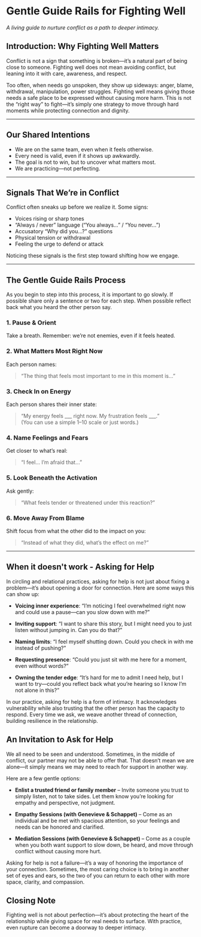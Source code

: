 # Gentle Guide Rails for Fighting Well  
*A living guide to nurture conflict as a path to deeper intimacy.*

## Introduction: Why Fighting Well Matters  
Conflict is not a sign that something is broken—it’s a natural part of being close to someone. Fighting well does not mean avoiding conflict, but leaning into it with care, awareness, and respect.  

Too often, when needs go unspoken, they show up sideways: anger, blame, withdrawal, manipulation, power struggles. Fighting well means giving those needs a safe place to be expressed without causing more harm. This is not the “right way” to fight—it’s simply one strategy to move through hard moments while protecting connection and dignity.  

---

## Our Shared Intentions  
- We are on the same team, even when it feels otherwise.  
- Every need is valid, even if it shows up awkwardly.  
- The goal is not to win, but to uncover what matters most.  
- We are practicing—not perfecting.  

---

## Signals That We’re in Conflict  
Conflict often sneaks up before we realize it. Some signs:  
- Voices rising or sharp tones  
- “Always / never” language (“You always…” / “You never…”)  
- Accusatory “Why did you…?” questions  
- Physical tension or withdrawal  
- Feeling the urge to defend or attack  

Noticing these signals is the first step toward shifting how we engage.  

---

## The Gentle Guide Rails Process  

As you begin to step into this process, it is important to go slowly. If possible share only a sentence or two for each step. When possible reflect back what you heard the other person say. 

### 1. Pause & Orient  
Take a breath. Remember: we’re not enemies, even if it feels heated.  

### 2. What Matters Most Right Now  
Each person names:  
> “The thing that feels most important to me in this moment is…”  

### 3. Check In on Energy  
Each person shares their inner state:  
> “My energy feels ___ right now. My frustration feels ___.”  
(You can use a simple 1–10 scale or just words.)  

### 4. Name Feelings and Fears  
Get closer to what’s real:  
> “I feel… I’m afraid that…”  

### 5. Look Beneath the Activation  
Ask gently:  
> “What feels tender or threatened under this reaction?”  

### 6. Move Away From Blame  
Shift focus from what the other did to the impact on you:  
> “Instead of what they did, what’s the effect on me?”  

---

## When it doesn't work - Asking for Help

In circling and relational practices, asking for help is not just about fixing a problem—it’s about opening a door for connection. Here are some ways this can show up:

- **Voicing inner experience**: “I’m noticing I feel overwhelmed right now and could use a pause—can you slow down with me?”
    
- **Inviting support**: “I want to share this story, but I might need you to just listen without jumping in. Can you do that?”
    
- **Naming limits**: “I feel myself shutting down. Could you check in with me instead of pushing?”
    
- **Requesting presence**: “Could you just sit with me here for a moment, even without words?”
    
- **Owning the tender edge**: “It’s hard for me to admit I need help, but I want to try—could you reflect back what you’re hearing so I know I’m not alone in this?”
    

In our practice, asking for help is a form of intimacy. It acknowledges vulnerability while also trusting that the other person has the capacity to respond. Every time we ask, we weave another thread of connection, building resilience in the relationship.

## An Invitation to Ask for Help

We all need to be seen and understood. Sometimes, in the middle of conflict, our partner may not be able to offer that. That doesn’t mean we are alone—it simply means we may need to reach for support in another way.

Here are a few gentle options:

- **Enlist a trusted friend or family member** – Invite someone you trust to simply listen, not to take sides. Let them know you’re looking for empathy and perspective, not judgment.
    
- **Empathy Sessions (with Genevieve & Schappet)** – Come as an individual and be met with spacious attention, so your feelings and needs can be honored and clarified.
    
- **Mediation Sessions (with Genevieve & Schappet)** – Come as a couple when you both want support to slow down, be heard, and move through conflict without causing more hurt.

Asking for help is not a failure—it’s a way of honoring the importance of your connection. Sometimes, the most caring choice is to bring in another set of eyes and ears, so the two of you can return to each other with more space, clarity, and compassion.


## Closing Note  
Fighting well is not about perfection—it’s about protecting the heart of the relationship while giving space for real needs to surface. With practice, even rupture can become a doorway to deeper intimacy.  
